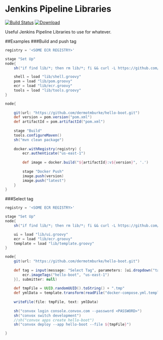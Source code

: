 # Jenkins Pipeline Libraries
[![Build Status](https://travis-ci.org/buildit/jenkins-pipeline-libraries.svg?branch=master)](https://travis-ci.org/buildit/jenkins-pipeline-libraries) 
[![Download](https://api.bintray.com/packages/buildit/maven/jenkins-pipeline-libraries/images/download.svg) ](https://bintray.com/buildit/maven/jenkins-pipeline-libraries/_latestVersion)

Useful Jenkins Pipeline Libraries to use for whatever.

##Examples
###Build and push tag
```groovy
registry = '<SOME ECR REGISTRY>'

stage "Set Up"
node{
    sh("if find lib/*; then rm lib/*; fi && curl -L https://github.com/buildit/jenkins-pipeline-libraries/archive/${env.PIPELINE_LIBS_VERSION}.zip -o lib.zip && echo 'A' | unzip -j lib.zip */lib/* -d lib")

    shell = load "lib/shell.groovy"
    pom = load "lib/pom.groovy"
    ecr = load "lib/ecr.groovy"
    tools = load "lib/tools.groovy"
}

node{
    
    git(url: "https://github.com/dermotmburke/hello-boot.git")
    def version = pom.version("pom.xml")
    def artifactId = pom.artifactId("pom.xml")
    
    stage "Build"
    tools.configureMaven()
    sh("mvn clean package")
    
    docker.withRegistry(registry) {
        ecr.authenticate("us-east-1")
        
        def image = docker.build("${artifactId}:v${version}", '.')
        
        stage "Docker Push"
        image.push(version)
        image.push("latest")
    }
}
```

###Select tag
```groovy
registry = '<SOME ECR REGISTRY>'

stage "Set Up"
node{
    sh("if find lib/*; then rm lib/*; fi && curl -L https://github.com/buildit/jenkins-pipeline-libraries/archive/${env.PIPELINE_LIBS_VERSION}.zip -o lib.zip && echo 'A' | unzip -j lib.zip */lib/* -d lib")

    ui = load "lib/ui.groovy"
    ecr = load "lib/ecr.groovy"
    template = load "lib/template.groovy"
}

node{
    git(url: "https://github.com/dermotmburke/hello-boot.git")
    
    def tag = input(message: "Select Tag", parameters: [ui.dropdown("tag", "Tag") {
        ecr.imageTags("hello-boot", "us-east-1")
    }], submitter: null)
    
    def tmpFile = UUID.randomUUID().toString() + ".tmp"
    def ymlData = template.transform(readFile("docker-compose.yml.template"), [tag :tag])
    
    writeFile(file: tmpFile, text: ymlData)
    
    sh("convox login console.convox.com --password <PASSWORD>")
    sh("convox switch development")
    //sh("convox apps create hello-boot")
    sh("convox deploy --app hello-boot --file ${tmpFile}")

}
```
